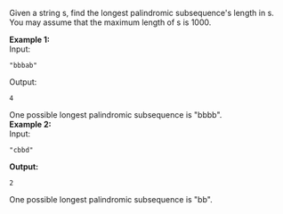 Given a string s, find the longest palindromic subsequence's length in s. You may assume that the maximum length of s is 1000.

**Example 1:**  
Input:
```
"bbbab"
```
Output:
```
4
```
One possible longest palindromic subsequence is "bbbb".  
**Example 2:**  
Input:
```
"cbbd"
```
**Output:**
```
2
```
One possible longest palindromic subsequence is "bb".

